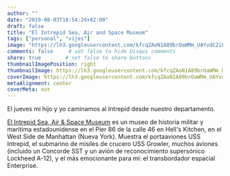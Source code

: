 ```yaml
---
author: ""
date: "2019-08-03T18:54:24+02:00"
draft: false
title: "El Intrepid Sea, Air and Space Museum"
tags: ["personal", "vijes"]
image: "https://lh3.googleusercontent.com/kfcqZAoN1A89brOaWMm_UAYvdC2iPq811RlBaSEpVUStNX80owNzTMIVBoX-nAhlP84fRqrTcOTaKU7hSwK-EBC3XFVo6gVHmAbWW2jz5EdT4RPdJl-hMTzxzE48Qzz0dZpTP24b_r4=w1920-h1080"
comments: false     # set false to hide Disqus comments
share: true        # set false to share buttons
thumbnailImagePosition: right
thumbnailImage: https://lh3.googleusercontent.com/kfcqZAoN1A89brOaWMm_UAYvdC2iPq811RlBaSEpVUStNX80owNzTMIVBoX-nAhlP84fRqrTcOTaKU7hSwK-EBC3XFVo6gVHmAbWW2jz5EdT4RPdJl-hMTzxzE48Qzz0dZpTP24b_r4=w1920-h1080
coverImage: https://lh3.googleusercontent.com/kfcqZAoN1A89brOaWMm_UAYvdC2iPq811RlBaSEpVUStNX80owNzTMIVBoX-nAhlP84fRqrTcOTaKU7hSwK-EBC3XFVo6gVHmAbWW2jz5EdT4RPdJl-hMTzxzE48Qzz0dZpTP24b_r4=w1920-h1080
metaAlignment: center
coverMeta: out
---
```


El jueves mi hijo y yo caminamos al Intrepid desde nuestro departamento.

<!--more-->

[El Intrepid Sea, Air & Space Museum](https://www.intrepidmuseum.org/) es un museo de historia militar y marítima estadounidense en el Pier 86 de la calle 46 en Hell's Kitchen, en el West Side de Manhattan (Nueva York). Muestra el portaaviones USS Intrepid, el submarino de misiles de crucero USS Growler, muchos aviones (incluido un Concorde SST y un avión de reconocimiento supersónico Lockheed A-12), y el más emocionante para mí: el transbordador espacial Enterprise.

<script src="https://cdn.jsdelivr.net/npm/publicalbum@latest/embed-ui.min.js" async></script>
<div class="pa-gallery-player-widget" style="width:100%; height:480px; display:none;"
  data-link="https://photos.app.goo.gl/Ci7Xws95wV6nxEqL9"
  data-title="22 new photos by Jorge Cortell">
  <object data="https://lh3.googleusercontent.com/gV0YRIgKTHaWjNv1yzcBn_SX86KCnNURMYTtw9SWmshvKrTWrpTgKKmCp_n8XZk4lvqHWQrSBTKf2GgtLoj6pk_zyElOsxehVSWLVXpUpDZBhykR-3NvNz4i1hgwh28mEGUrKwM4pvk=w1920-h1080"></object>
  <object data="https://lh3.googleusercontent.com/itS9Kjkr_0t8SsVuXPjp6S6VsY5yvfBHMeQOcpOiUnbAefHNr-AgmZGfKYPCdsAIEzhovPx2WxJzYiuIKzV8mOhFxWBVDN3knOqWJyKzXn6rqQe1RaCAX-gua9QHpniF5uEb5Ry1hcU=w1920-h1080"></object>
  <object data="https://lh3.googleusercontent.com/Jl8pfUQgAlHY_N3mPHpx-lhen5i_A5GaJNBIXL7jw7LoVKiVc-WbEFHiaNrCok53A4UUbSci4EBBC-csJFf5KeQ3oOmudEdeHIeARJqxuLt00-HtmhUHUK6AcEOdx4gWqAyCGL_mdRg=w1920-h1080"></object>
  <object data="https://lh3.googleusercontent.com/SuNvsqfEIAX_hnPUBo2Ct7UBbBTikQ1vdumqzrLJWkoj7B2Lvw41FOypbOgvgiURyKZXj-WqyNSk39t0H3Wv0ok8SQivOnq-eKP30bbDBLLhJbzW6X_x0LR30LqpG7tI-tTuQJoo0LU=w1920-h1080"></object>
  <object data="https://lh3.googleusercontent.com/eYTtZ1Uc6nfQD91K9DNxESNKbsWT0dJ7UcORAa78w9EA-ZjjCy2lw26RaHD01HblMKdiYU5Ao2_5C5AUo6JKqIhGUW59kGsjiH2nj62mQJhjHxEmWHKK6Gnb8lAmH3GrkIoiPlE-Kkg=w1920-h1080"></object>
  <object data="https://lh3.googleusercontent.com/CG8kmB0TgRJnW6dMIjn2UgvXJXwHftQU2TEDIFfGyi9b5zzaDkfOicMBYbvMActuotg_s-zhHwDmWLiWuMGmfMTPmyqyEVgDT-CCzmtJC_85p-4BYOFg139VR17F9eAYM9SZCUnXraA=w1920-h1080"></object>
  <object data="https://lh3.googleusercontent.com/hRbnINJwsMt3qFJe4_xMGBjgXvL7ASe2Kxf3d9SWUCe-z_NFTKBLtpEWpUAlNo9q39UCvBjn7pU3MjM5jpB3536CTiaTblthlMbpO6v-ExezoHt6oPEzhfta6dxm-0DZxB1-Gg8kkKs=w1920-h1080"></object>
  <object data="https://lh3.googleusercontent.com/bH9ALyphblvCnukgcVar8wW44TNKJZS7B0bC-Mzfrc4K0GRVCPSzP6a4O5IOVKuu4nRIC2Qwqd6wKokKmySPkqVV9Bz7tN8Mf8Y0FbAa4GlLXXZm7kmGNTif6DoAs7z2epZplFlAPl8=w1920-h1080"></object>
  <object data="https://lh3.googleusercontent.com/OwqrOaNdhjIATjzJIPMlt91oZQyz9Q--z6j9AekmZsT9KypWLvfUr1U7Pk9K8d3WawSFNoeS-LzEWreEgIBrxuabPQ94ue0dvOXi4mNhC4eUUwphEh-Onfv7dOQVIpPO-AyjZMQrxIM=w1920-h1080"></object>
  <object data="https://lh3.googleusercontent.com/R7eWnolM1S57ohCKX_DFVonjDjWDY0ISUvm_I548XFmK1eR7-XKj-w-RCa0JiTPo3z8AO9Jz0ed7dpLAGFhoL8sxrH8URNeoQn7WVXVS4wcPrAUhi8jzpn_a6H1H2T1JEfE8dTrHyAE=w1920-h1080"></object>
  <object data="https://lh3.googleusercontent.com/Gj0tTJj9wcVETThc_eC_2bm6UXE0FMq-ViXWBINZSqR_G2_w5oWyJxDyQ8HQPz--0wdO6f1mP-ZXQ8CkELzarQVOyXPKtzeRxzwZbgvc0-ey5LbzsDLWCUnurK9AgOUIWMyitvvHm_w=w1920-h1080"></object>
  <object data="https://lh3.googleusercontent.com/0NwQCunJmaiPIHHmD8evVK6vPTe44wk6_Zf35TnBAXXXhDGZpHJmpHcMYIK8Gm7MKJVr3Dpk7zm7X_kIEvILemE0q8fmqhBSk485UWjNrjG0zLyCoemumCMsNrEsMeZB24JizRP-1T4=w1920-h1080"></object>
  <object data="https://lh3.googleusercontent.com/zKqn7ny3crTqVtCHJYxyGmxqXpS9XWDFCAmyOMVN5LWkL4fbcB_hoWQXxBuacb1F6DJXKAR3yldyReS_eDwJrIQrsQMW3EtlZ5JmqxTrgjm7jTU8c_ZEXriiskdKubEMm2jHe6nZk8M=w1920-h1080"></object>
  <object data="https://lh3.googleusercontent.com/paDtMf4iVaCUUhHFvW1fyfiZpoUd_GtauwI3yr53OPt6SzCvGP0Lotb_sKwFy-YoE8ukacH4in56pZAapz3YBzKJ5_1apWySBYrM3AqYzsDorkD6usWTJNfJFwNz-f32xvrf74ejPXs=w1920-h1080"></object>
  <object data="https://lh3.googleusercontent.com/At4_0PvpGLbXQL8nj_EwaQelE1LDuM3o7AmjhktK01CZFTnLz9u_66Lt9JJluVasebWEG0Fvh-bY9qjIGcgY1gvNtxye9GlDP5XhPCl9rFVA5Pft_MG_9HJ8xEcOP3Q0LfMt-_OREoY=w1920-h1080"></object>
  <object data="https://lh3.googleusercontent.com/BxsZZthbe50k16jioKaE2ItcEGEtVwczkEHfImIZn-Xle36VKDYGENIfkNvNh-AkLTXJSzY_QVMh9Rjx8qiTjOurATRJHnl59bLiH4FmolVehc_sjzhLclMn8W0N61L45447BSTbHdU=w1920-h1080"></object>
  <object data="https://lh3.googleusercontent.com/ii9JH4juTHW6SpCfnaVTP4hbVSBIo1ZELh1W7jIm8bMKaZ4jl16l4VP33OspLzE0l_8e4lDRHamboknDF_52L7wKbeSNtZm6CvO14li08sYuAX7CacumLBjDK-d_TGRvq6-QHZhtUiE=w1920-h1080"></object>
  <object data="https://lh3.googleusercontent.com/cLBUkUQVAABDcgv5vRyOUD3kkPxR7ACG0wNCRRfmJZucvJblilyAfYPMEAlLefhSD1dF6eunQDM9e6y-RhhRFZLL1o6nzZ3GDgBcQWpvVMXCSXcwQ71p9PtVo5JZsQdKw9KmiMd1gtw=w1920-h1080"></object>
  <object data="https://lh3.googleusercontent.com/uz4ln0vC9w6Mlwm1XHWTyl0uQuJ9kIAAyv6h85QQS2aZzPkfx2L66Cwzzkt1Df3JryKhrCtvktKuNvc2_8vws04Toc4n674Jifn3-VUyZoL2jo6jKdXv6ZOfa1F1FpUA62SoMQbqGNg=w1920-h1080"></object>
  <object data="https://lh3.googleusercontent.com/eIMetEsptroA6KD-bQFf-QVRac-EYwfyFAPKwj_UM3zx-ovUQtFGrZB43yyDSzEHb7JZNiMbENzyXkLwht1fp2TmzW2p9NQH8jkzQe-i8jEdb5YtQHODH7ttnnDijH6n8TQD6-9967Y=w1920-h1080"></object>
  <object data="https://lh3.googleusercontent.com/9oFK_TmEBUjVajUWc_p4MLFXJGERmrLwpTxREGfGxin5wKrN2k0xzuGtDFIJ3_jjrvctzRd-xnFYRJFKuP6MgosyEdpY_LFhaH4ws76zygaNAcuMkRwppez342OZZg3lofHfQth11lg=w1920-h1080"></object>
  <object data="https://lh3.googleusercontent.com/E_ulbcW0_Qt_S3G6AR91zs7tROacP6wjnkzEN_24VLyetRFW5t8QnCeZ8DH_Jv1IYizWhXdr9YXNCz_Nka_i_ILutJL8B4lKy4A6ZVT1GgnmeEaP-zifDB72iAz8pb7Z42QVebc818I=w1920-h1080"></object>
</div>
